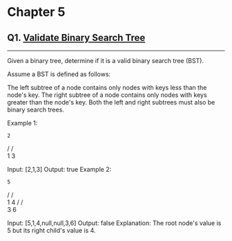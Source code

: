 # Chapter 5

## Q1. [Validate Binary Search Tree](https://leetcode.com/problems/validate-binary-search-tree/)

---

Given a binary tree, determine if it is a valid binary search tree (BST).

Assume a BST is defined as follows:

The left subtree of a node contains only nodes with keys less than the node's key.
The right subtree of a node contains only nodes with keys greater than the node's key.
Both the left and right subtrees must also be binary search trees.
 

Example 1:

    2
   / /\
  1   3

Input: [2,1,3]
Output: true
Example 2:

    5
   / /\
  1   4
     / /\
    3   6

Input: [5,1,4,null,null,3,6]
Output: false
Explanation: The root node's value is 5 but its right child's value is 4.


```python


```
